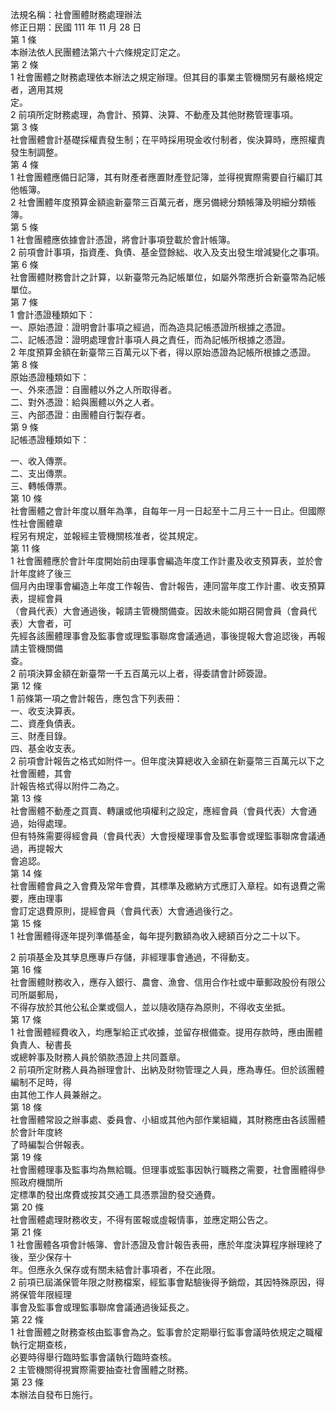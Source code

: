 法規名稱：社會團體財務處理辦法  
修正日期：民國 111 年 11 月 28 日  
第 1 條  
本辦法依人民團體法第六十六條規定訂定之。  
第 2 條  
1 社會團體之財務處理依本辦法之規定辦理。但其目的事業主管機關另有嚴格規定者，適用其規  
定。  
2 前項所定財務處理，為會計、預算、決算、不動產及其他財務管理事項。  
第 3 條  
社會團體會計基礎採權責發生制；在平時採用現金收付制者，俟決算時，應照權責發生制調整。  
第 4 條  
1 社會團體應備日記簿，其有財產者應置財產登記簿，並得視實際需要自行編訂其他帳簿。  
2 社會團體年度預算金額逾新臺幣三百萬元者，應另備總分類帳簿及明細分類帳簿。  
第 5 條  
1 社會團體應依據會計憑證，將會計事項登載於會計帳簿。  
2 前項會計事項，指資產、負債、基金暨餘絀、收入及支出發生增減變化之事項。  
第 6 條  
社會團體財務會計之計算，以新臺幣元為記帳單位，如屬外幣應折合新臺幣為記帳單位。  
第 7 條  
1 會計憑證種類如下：  
一、原始憑證：證明會計事項之經過，而為造具記帳憑證所根據之憑證。  
二、記帳憑證：證明處理會計事項人員之責任，而為記帳所根據之憑證。  
2 年度預算金額在新臺幣三百萬元以下者，得以原始憑證為記帳所根據之憑證。  
第 8 條  
原始憑證種類如下：  
一、外來憑證：自團體以外之人所取得者。  
二、對外憑證：給與團體以外之人者。  
三、內部憑證：由團體自行製存者。  
第 9 條  
記帳憑證種類如下：  


一、收入傳票。  
二、支出傳票。  
三、轉帳傳票。  
第 10 條  
社會團體之會計年度以曆年為準，自每年一月一日起至十二月三十一日止。但國際性社會團體章  
程另有規定，並報經主管機關核准者，從其規定。  
第 11 條  
1 社會團體應於會計年度開始前由理事會編造年度工作計畫及收支預算表，並於會計年度終了後三  
個月內由理事會編造上年度工作報告、會計報告，連同當年度工作計畫、收支預算表，提經會員  
（會員代表）大會通過後，報請主管機關備查。因故未能如期召開會員（會員代表）大會者，可  
先經各該團體理事會及監事會或理監事聯席會議通過，事後提報大會追認後，再報請主管機關備  
查。  
2 前項決算金額在新臺幣一千五百萬元以上者，得委請會計師簽證。  
第 12 條  
1 前條第一項之會計報告，應包含下列表冊：  
一、收支決算表。  
二、資產負債表。  
三、財產目錄。  
四、基金收支表。  
2 前項會計報告之格式如附件一。但年度決算總收入金額在新臺幣三百萬元以下之社會團體，其會  
計報告格式得以附件二為之。  
第 13 條  
社會團體不動產之買賣、轉讓或他項權利之設定，應經會員（會員代表）大會通過，始得處理。  
但有特殊需要得經會員（會員代表）大會授權理事會及監事會或理監事聯席會議通過，再提報大  
會追認。  
第 14 條  
社會團體會員之入會費及常年會費，其標準及繳納方式應訂入章程。如有退費之需要，應由理事  
會訂定退費原則，提經會員（會員代表）大會通過後行之。  
第 15 條  
1 社會團體得逐年提列準備基金，每年提列數額為收入總額百分之二十以下。  


2 前項基金及其孳息應專戶存儲，非經理事會通過，不得動支。  
第 16 條  
社會團體財務收入，應存入銀行、農會、漁會、信用合作社或中華郵政股份有限公司所屬郵局，  
不得存放於其他公私企業或個人，並以隨收隨存為原則，不得收支坐抵。  
第 17 條  
1 社會團體經費收入，均應掣給正式收據，並留存根備查。提用存款時，應由團體負責人、秘書長  
或總幹事及財務人員於領款憑證上共同蓋章。  
2 前項所定財務人員為辦理會計、出納及財物管理之人員，應為專任。但於該團體編制不足時，得  
由其他工作人員兼辦之。  
第 18 條  
社會團體常設之辦事處、委員會、小組或其他內部作業組織，其財務應由各該團體於會計年度終  
了時編製合併報表。  
第 19 條  
社會團體理事及監事均為無給職。但理事或監事因執行職務之需要，社會團體得參照政府機關所  
定標準酌發出席費或按其交通工具憑票證酌發交通費。  
第 20 條  
社會團體處理財務收支，不得有匿報或虛報情事，並應定期公告之。  
第 21 條  
1 社會團體各項會計帳簿、會計憑證及會計報告表冊，應於年度決算程序辦理終了後，至少保存十  
年。但應永久保存或有關未結會計事項者，不在此限。  
2 前項已屆滿保管年限之財務檔案，經監事會點驗後得予銷燬，其因特殊原因，得將保管年限經理  
事會及監事會或理監事聯席會議通過後延長之。  
第 22 條  
1 社會團體之財務查核由監事會為之。監事會於定期舉行監事會議時依規定之職權執行定期查核，  
必要時得舉行臨時監事會議執行臨時查核。  
2 主管機關得視實際需要抽查社會團體之財務。  
第 23 條  
本辦法自發布日施行。  


